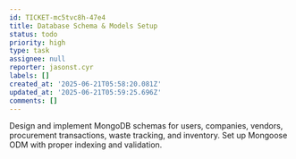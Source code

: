 ```yaml
---
id: TICKET-mc5tvc8h-47e4
title: Database Schema & Models Setup
status: todo
priority: high
type: task
assignee: null
reporter: jasonst.cyr
labels: []
created_at: '2025-06-21T05:58:20.081Z'
updated_at: '2025-06-21T05:59:25.696Z'
comments: []
---
```


Design and implement MongoDB schemas for users, companies, vendors, procurement transactions, waste tracking, and inventory. Set up Mongoose ODM with proper indexing and validation.